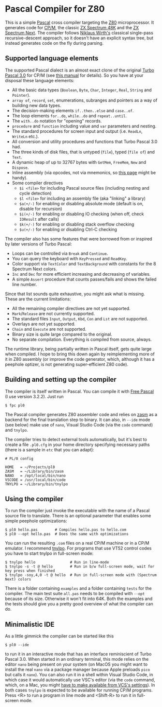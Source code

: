 # Pascal Compiler for Z80

This is a simple [Pascal](https://en.wikipedia.org/wiki/Pascal_(programming_language)) cross compiler targeting the [Z80](https://en.wikipedia.org/wiki/Zilog_Z80) microprocessor. It generates code for [CP/M](https://en.wikipedia.org/wiki/CP/M), the classic [ZX Spectrum 48K](https://en.wikipedia.org/wiki/Sinclair_ZX_Spectrum) and the [ZX Spectrum Next](https://www.specnext.com). The compiler follows [Niklaus Wirth's](https://de.wikipedia.org/wiki/Niklaus_Wirth) classical single-pass recursive-descent approach, so it doesn't have an explicit syntax tree, but instead generates code on the fly during parsing.

## Supported language elements

The supported Pascal dialect is an almost exact clone of the original [Turbo Pascal 3.0](https://en.wikipedia.org/wiki/Turbo_Pascal) for CP/M (see [this manual](https://bitsavers.trailing-edge.com/pdf/borland/turbo_pascal/Turbo_Pascal_Version_3.0_Reference_Manual_1986.pdf) for details). So you have at your disposal these language elements:

* All the basic data types (`Boolean`, `Byte`, `Char`, `Integer`, `Real`, `String` and `Pointer`).
* `array of`, `record`, `set`, enumerations, subranges and pointers as a way of building new data types.
* The decision-making elements `if..then..else` and `case..of`.
* The loop elements `for..do`, `while..do` and `repeat..until`.
* The `with..do` notation for "opening" records.
* `procedure` and `function` including value and `var` parameters and nesting.
* The standard procedures for screen input and output (i.e. `ReadLn`, `WriteLn` etc.).
* All conversion and utility procedures and functions that Turbo Pascal 3.0 had.
* The three kinds of disk files, that is untyped (`file`), typed (`file of`) and `Text`. 
* A dynamic heap of up to 32767 bytes with `GetMem`, `FreeMem`, `New` and `Dispose`.
* Inline assembly (via opcodes, not via mnemonics, so [this page](https://clrhome.org/table/) might be handy).
* Some compiler directives
  * `$i <file>` for including Pascal source files (including nesting and cycle detection)
  * `$l <file>` for including an assembly file (aka "linking" a library)
  * `$a(+/-)`   for enabling or disabling absolute mode (default is on, disable for recursion)
  * `$i(+/-)`   for enabling or disabling IO checking (when off, check `IOResult` after calls)
  * `$k(+/-)`   for enabling or disabling stack overflow checking
  * `$u(+/-)`   for enabling or disabling Ctrl-C checking

The compiler also has some features that were borrowed from or inspired by later versions of Turbo Pascal:

  * Loops can be controlled via `Break` and `Continue`.
  * You can query the keyboard with `KeyPressed` and `ReadKey`.
  * Color support via `TextColor` and `TextBackground` with constants for the 8 Spectrum Next colors.
  * `Inc` and `Dec` for more efficient increasing and decreasing of variables.
  * A simple `Assert` procedure that counts passes/fails and shows the failed line number.

Since that list sounds quite exhaustive, you might ask what is missing. These are the current limitations:

* All the remaining compiler directives are not yet supported.
* `Mark`/`Release` are not currently supported.
* The standard files `Input`, `Output`, `Kbd`, `Con` and `Lst` are not supported.
* Overlays are not yet supported.
* `Chain` and `Execute` are not supported.
* Binary size is quite large compared to the original.
* No separate compilation. Everything is compiled from source, always.

The runtime library, being partially written in Pascal itself, gets quite large when compiled. I hope to bring this down again by reimplementing more of it in Z80 assembly (or improve the code generator, which, although it has a peephole optizer, is not generating super-efficient Z80 code).

## Building and setting up the compiler

The compiler is itself written in Pascal. You can compile it with [Free Pascal](https://www.freepascal.org) (I use version 3.2.2). Just run

```
$ fpc pl0
```

The Pascal compiler generates Z80 assembler code and relies on [zasm](https://k1.spdns.de/Develop/Projects/zasm/Documentation/index.html) as a backend for the final translation step to binary. It can also, in `--ide` mode (see below) make use of `nano`, Visual Studio Code (via the `code` command) and `tnylpo`.

The compiler tries to detect external tools automatically, but it's best to create a file `.pl0.cfg` in your home directory specifying necessary paths (there is a sample in `etc` that you can adapt):

```
# PL/0 config

HOME   = ~/Projects/pl0
ZASM   = ~/Library/bin/zasm
NANO   = /opt/local/bin/nano
VSCODE = /usr/local/bin/code
TNYLPO = ~/Library/bin/tnylpo
```

## Using the compiler

To run the compiler just invoke the executable with the name of a Pascal source file to translate. There is an optional parameter that enables some simple peephole optimizations:

```
$ pl0 hello.pas        # Compiles hello.pas to hello.com
$ pl0 --opt hello.pas  # Does the same with optimizations
```

You can run the resulting `.com` files on a real CP/M machine or in a CP/M emulator. I recommend [tnylpo](https://gitlab.com/gbrein/tnylpo). For programs that use VT52 control codes you have to start tnylpo in full-screen mode:

```
$ tnylpo hello                # Run in line-mode
$ tnylpo -s -t @ hello        # Run in b/w full-screen mode, wait for key press when finished
$ tnylpo -soy,4,0 -t @ hello  # Run in full-screen mode with (Spectrum Next) colors
```

There is a folder containing `examples` and a folder containing `tests` for the compiler. The main test suite `all.pas` needs to be compiled with `--opt` because of its size. Otherwise it won't fit into 64K. Both the examples and the tests should give you a pretty good overview of what the compiler can do.

## Minimalistic IDE

As a little gimmick the compiler can be started like this

```
$ pl0 --ide
```

to run it in an interactive mode that has an interface reminiscient of Turbo Pascal 3.0. When started in an ordinary terminal, this mode relies on the editor `nano` being present on your system (on MacOS you might want to install the real `nano` via a package manager because Apple preloads `pico` but calls it `nano`). You can also run it in a shell within Visual Studio Code, in which case it would automatically use VSC's editor (via the `code` command, which, on a Mac, you might [have to make available from VCS's settings](https://code.visualstudio.com/docs/setup/mac#_configure-the-path-with-vs-code)). In both cases `tnylpo` is expected to be available for running CP/M programs. Press \<R\> to run a program in line mode and \<Shift-R\> to run it in full-screen mode.
